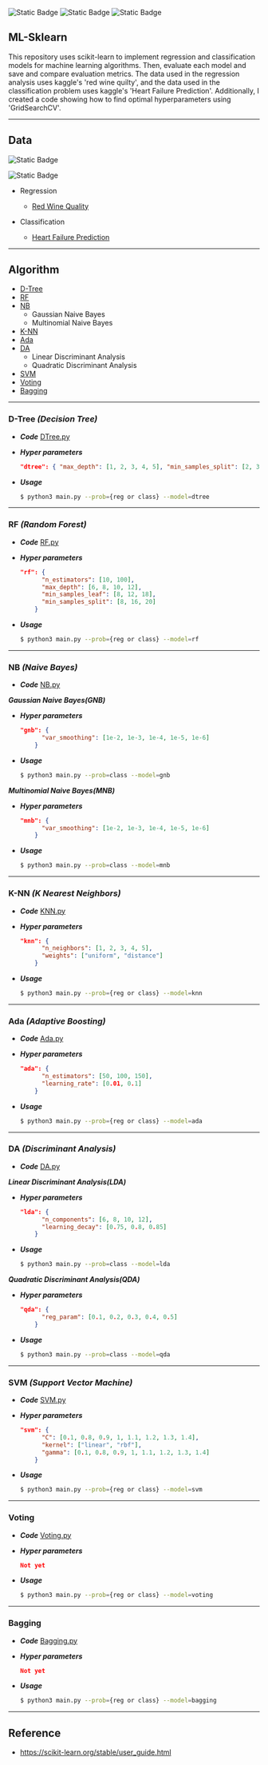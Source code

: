 ![Static Badge](https://img.shields.io/badge/python3-3.11.5-%233776AB?style=plastic&logo=python&logoColor=white)
![Static Badge](https://img.shields.io/badge/sklearn-1.3.2-%23F7931E?style=plastic&logo=scikitlearn&logoColor=white)
![Static Badge](https://img.shields.io/badge/pandas-2.1.2-%23150458?style=plastic&logo=scikitlearn&logoColor=white)

## ML-Sklearn

This repository uses scikit-learn to implement regression and classification models for machine learning algorithms. Then, evaluate each model and save and compare evaluation metrics. The data used in the regression analysis uses kaggle's 'red wine quilty', and the data used in the classification problem uses kaggle's 'Heart Failure Prediction'. Additionally, I created a code showing how to find optimal hyperparameters using 'GridSearchCV'.

<hr>

## Data

![Static Badge](https://img.shields.io/badge/kaggle-Red%20Wine%20Quality-%2320BEFF?style=social&logoColor=white&labelColor=%2320BEFF)

![Static Badge](https://img.shields.io/badge/kaggle-Heart%20Failure%20Prediction-%2320BEFF?style=social&logoColor=white&labelColor=%2320BEFF)

- Regression

  - [Red Wine Quality](https://www.kaggle.com/datasets/uciml/red-wine-quality-cortez-et-al-2009)

- Classification

  - [Heart Failure Prediction](https://www.kaggle.com/datasets/fedesoriano/heart-failure-prediction)

<hr>

## Algorithm

- [D-Tree](#dtree)
- [RF](#rf)
- [NB](#nb)
  - Gaussian Naive Bayes
  - Multinomial Naive Bayes
- [K-NN](#knn)
- [Ada](#ada)
- [DA](#da)
  - Linear Discriminant Analysis
  - Quadratic Discriminant Analysis
- [SVM](#svm)
- [Voting](#voting)
- [Bagging](#bagging)

<hr>

<a name='dtree'></a>

### D-Tree **_(Decision Tree)_**

- **_Code_** [DTree.py](https://github.com/seunggihong/ML-Sklearn/blob/main/Algorithm/DTree.py)

- **_Hyper parameters_**
  ```json
  "dtree": { "max_depth": [1, 2, 3, 4, 5], "min_samples_split": [2, 3] }
  ```
- **_Usage_**
  ```bash
  $ python3 main.py --prob={reg or class} --model=dtree
  ```

<hr>
<a name='rf'></a>

### RF **_(Random Forest)_**

- **_Code_** [RF.py](https://github.com/seunggihong/ML-Sklearn/blob/main/Algorithm/RF.py)

- **_Hyper parameters_**
  ```json
  "rf": {
        "n_estimators": [10, 100],
        "max_depth": [6, 8, 10, 12],
        "min_samples_leaf": [8, 12, 18],
        "min_samples_split": [8, 16, 20]
      }
  ```
- **_Usage_**
  ```bash
  $ python3 main.py --prob={reg or class} --model=rf
  ```

<hr>

<a name='nb'></a>

### NB **_(Naive Bayes)_**

- **_Code_** [NB.py](https://github.com/seunggihong/ML-Sklearn/blob/main/Algorithm/NB.py)

**_Gaussian Naive Bayes(GNB)_**

- **_Hyper parameters_**
  ```json
  "gnb": {
        "var_smoothing": [1e-2, 1e-3, 1e-4, 1e-5, 1e-6]
      }
  ```
- **_Usage_**
  ```bash
  $ python3 main.py --prob=class --model=gnb
  ```

**_Multinomial Naive Bayes(MNB)_**

- **_Hyper parameters_**
  ```json
  "mnb": {
        "var_smoothing": [1e-2, 1e-3, 1e-4, 1e-5, 1e-6]
      }
  ```
- **_Usage_**
  ```bash
  $ python3 main.py --prob=class --model=mnb
  ```

<hr>

<a name='knn'></a>

### K-NN **_(K Nearest Neighbors)_**

- **_Code_** [KNN.py](https://github.com/seunggihong/ML-Sklearn/blob/main/Algorithm/KNN.py)

- **_Hyper parameters_**
  ```json
  "knn": {
        "n_neighbors": [1, 2, 3, 4, 5],
        "weights": ["uniform", "distance"]
      }
  ```
- **_Usage_**
  ```bash
  $ python3 main.py --prob={reg or class} --model=knn
  ```

<hr>

<a name='ada'></a>

### Ada **_(Adaptive Boosting)_**

- **_Code_** [Ada.py](https://github.com/seunggihong/ML-Sklearn/blob/main/Algorithm/Ada.py)

- **_Hyper parameters_**
  ```json
  "ada": {
        "n_estimators": [50, 100, 150],
        "learning_rate": [0.01, 0.1]
      }
  ```
- **_Usage_**
  ```bash
  $ python3 main.py --prob={reg or class} --model=ada
  ```

<hr>

<a name='da'></a>

### DA **_(Discriminant Analysis)_**

- **_Code_** [DA.py](https://github.com/seunggihong/ML-Sklearn/blob/main/Algorithm/DA.py)

**_Linear Discriminant Analysis(LDA)_**

- **_Hyper parameters_**
  ```json
  "lda": {
        "n_components": [6, 8, 10, 12],
        "learning_decay": [0.75, 0.8, 0.85]
      }
  ```
- **_Usage_**
  ```bash
  $ python3 main.py --prob=class --model=lda
  ```

**_Quadratic Discriminant Analysis(QDA)_**

- **_Hyper parameters_**
  ```json
  "qda": {
        "reg_param": [0.1, 0.2, 0.3, 0.4, 0.5]
      }
  ```
- **_Usage_**
  ```bash
  $ python3 main.py --prob=class --model=qda
  ```

<hr>

<a name='svm'></a>

### SVM **_(Support Vector Machine)_**

- **_Code_** [SVM.py](https://github.com/seunggihong/ML-Sklearn/blob/main/Algorithm/SVM.py)

- **_Hyper parameters_**
  ```json
  "svm": {
        "C": [0.1, 0.8, 0.9, 1, 1.1, 1.2, 1.3, 1.4],
        "kernel": ["linear", "rbf"],
        "gamma": [0.1, 0.8, 0.9, 1, 1.1, 1.2, 1.3, 1.4]
      }
  ```
- **_Usage_**
  ```bash
  $ python3 main.py --prob={reg or class} --model=svm
  ```

<hr>

<a name='voting'></a>

### Voting

- **_Code_** [Voting.py](https://github.com/seunggihong/ML-Sklearn/blob/main/Algorithm/Voting.py)

- **_Hyper parameters_**
  ```json
  Not yet
  ```
- **_Usage_**
  ```bash
  $ python3 main.py --prob={reg or class} --model=voting
  ```

<hr>

<a name='bagging'></a>

### Bagging

- **_Code_** [Bagging.py](https://github.com/seunggihong/ML-Sklearn/blob/main/Algorithm/Bagging.py)

- **_Hyper parameters_**
  ```json
  Not yet
  ```
- **_Usage_**
  ```bash
  $ python3 main.py --prob={reg or class} --model=bagging
  ```

<hr>

## Reference

- https://scikit-learn.org/stable/user_guide.html
